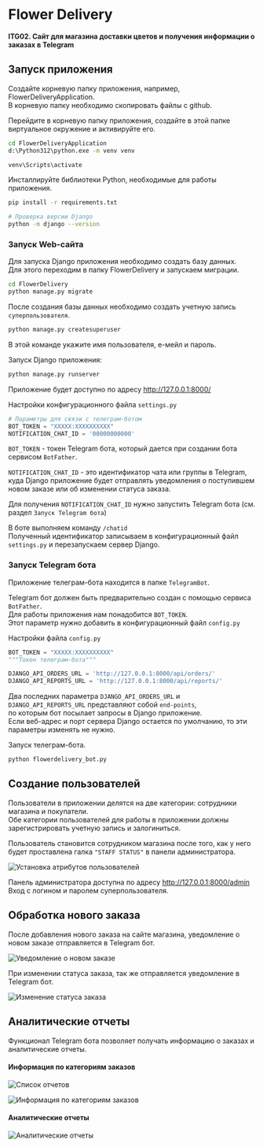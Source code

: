 # Flower Delivery
**ITG02. Сайт для магазина доставки цветов и получения информации о заказах в Telegram**

## Запуск приложения
Создайте корневую папку приложения, например, FlowerDeliveryApplication.  
В корневую папку необходимо скопировать файлы с github.

Перейдите в корневую папку приложения, создайте в этой папке виртуальное окружение и активируйте его.
```bash
cd FlowerDeliveryApplication
d:\Python312\python.exe -m venv venv

venv\Scripts\activate
```

Инсталлируйте библиотеки Python, необходимые для работы приложения.
```bash
pip install -r requirements.txt

# Проверка версии Django
python -m django --version
```

### Запуск Web-сайта
Для запуска Django приложения необходимо создать базу данных.  
Для этого переходим в папку FlowerDelivery и запускаем миграции.
```bash
cd FlowerDelivery
python manage.py migrate
```

После создания базы данных необходимо создать учетную запись `суперпользователя`.
```bash
python manage.py createsuperuser
```
В этой команде укажите имя пользователя, е-мейл и пароль.

Запуск Django приложения:
```bash
python manage.py runserver
```

Приложение будет доступно по адресу http://127.0.0.1:8000/ 

Настройки конфигурационного файла `settings.py`
```python
# Параметры для связи с телеграм-ботом
BOT_TOKEN = "XXXXX:XXXXXXXXXX"
NOTIFICATION_CHAT_ID = '00000000000'
```

`BOT_TOKEN` - токен Telegram бота, который дается при создании бота сервисом `BotFather`.

`NOTIFICATION_CHAT_ID` - это идентификатор чата или группы в Telegram, куда Django приложение будет отправлять уведомления о поступившем новом заказе или об изменении статуса заказа.

Для получения `NOTIFICATION_CHAT_ID` нужно запустить Telegram бота (см. раздел `Запуск Telegram бота`)

В боте выполняем команду `/chatid`  
Полученный идентификатор записываем в конфигурационный файл `settings.py` и перезапускаем сервер Django.

### Запуск Telegram бота
Приложение телеграм-бота находится в папке `TelegramBot`.

Telegram бот должен быть предварительно создан с помощью сервиса `BotFather`.  
Для работы приложения нам понадобится `BOT_TOKEN`.  
Этот параметр нужно добавить в конфигурационный файл `config.py`

Настройки файла `config.py`
```python
BOT_TOKEN = "XXXXX:XXXXXXXXXX"
"""Токен телеграм-бота"""

DJANGO_API_ORDERS_URL = 'http://127.0.0.1:8000/api/orders/'
DJANGO_API_REPORTS_URL = 'http://127.0.0.1:8000/api/reports/'
```

Два последних параметра `DJANGO_API_ORDERS_URL` и `DJANGO_API_REPORTS_URL` представляют собой `end-points`,  
по которым бот посылает запросы в Django приложение.  
Если веб-адрес и порт сервера Django остается по умолчанию, то эти параметры изменять не нужно.

Запуск телеграм-бота.
```bash
python flowerdelivery_bot.py
```

## Создание пользователей
Пользователи в приложении делятся на две категории: сотрудники магазина и покупатели.  
Обе категории пользователей для работы в приложении должны зарегистрировать учетную запись и залогиниться.

Пользователь становится сотрудником магазина после того, как у него будет проставлена галка `"STAFF STATUS"` в панели администратора.

![Установка атрибутов пользователей](img/fd_adm_set_user_staff.png?raw=true "Установка атрибутов пользователей")

Панель администратора доступна по адресу http://127.0.0.1:8000/admin  
Вход с логином и паролем суперпользователя.


## Обработка нового заказа
После добавления нового заказа на сайте магазина, уведомление о новом заказе отправляется в Telegram бот.

![Уведомление о новом заказе](img/fd_bot_new_order_notification.png?raw=true "Уведомление о новом заказе")


При изменении статуса заказа, так же отправляется уведомление в Telegram бот.

![Изменение статуса заказа](img/fd_bot_change_order_status.png?raw=true "Изменение статуса заказа")


## Аналитические отчеты
Функционал Telegram бота позволяет получать информацию о заказах и аналитические отчеты.
#### Информация по категориям заказов
![Список отчетов](img/fd_bot_report_list.png?raw=true "Список отчетов")

![Информация по категориям заказов](img/fd_bot_orders_by_category.png?raw=true "Информация по категориям заказов")


#### Аналитические отчеты

![Аналитические отчеты](img/fd_bot_analytical_reports.png?raw=true "Аналитические отчеты")








